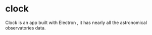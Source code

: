 # clock
Clock is an app built with Electron , it has nearly all the astronomical observatories data.
